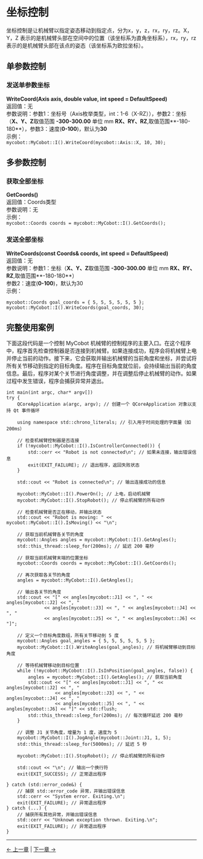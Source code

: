 # 坐标控制
坐标控制是让机械臂以指定姿态移动到指定点，分为x，y，z，rx，ry，rz。X，Y，Z 表示的是机械臂头部在空间中的位置（该坐标系为直角坐标系），rx，ry，rz表示的是机械臂头部在该点的姿态（该坐标系为欧拉坐标）。<br>
## 单参数控制
### 发送单参数坐标<br>
**WriteCoord(Axis axis, double value, int speed = DefaultSpeed)**<br>
返回值：无<br>
参数说明：参数1：坐标号（Axis枚举类型，int：1-6（X-RZ）），参数2：坐标（**X、Y、Z**取值范围 **-300-300.00** 单位 mm  **RX、RY、RZ**,取值范围**-180-180**），参数3：速度(**0-100**)，默认为**30**<br>
示例：<br>
`mycobot::MyCobot::I().WriteCoord(mycobot::Axis::X, 10, 30);`
## 多参数控制
### 获取全部坐标<br>
**GetCoords()**<br>
返回值：Coords类型<br> 
参数说明：无<br>
示例：<br>
`mycobot::Coords coords = mycobot::MyCobot::I().GetCoords();`
### 发送全部坐标<br>
**WriteCoords(const Coords& coords, int speed = DefaultSpeed)**<br>
返回值：无<br>
参数说明：参数1：坐标（**X、Y、Z**取值范围 **-300-300.00** 单位 mm  **RX、RY、RZ**,取值范围**-180-180**）<br> 
参数2：速度(**0-100**)，默认为30<br>
示例：<br>

	mycobot::Coords goal_coords = { 5, 5, 5, 5, 5, 5 };
	mycobot::MyCobot::I().WriteCoords(goal_coords, 30);

## 完整使用案例
下面这段代码是一个控制 MyCobot 机械臂的控制程序的主要入口。在这个程序中，程序首先检查控制器是否连接到机械臂。如果连接成功，程序会将机械臂上电并停止当前的动作。接下来，它会获取并输出机械臂的当前角度和坐标，并尝试将所有关节移动到指定的目标角度。程序在目标角度就位前，会持续输出当前的角度信息。最后，程序对某个关节进行角度调整，并在调整后停止机械臂的动作。如果过程中发生错误，程序会捕获异常并退出。


	int main(int argc, char* argv[])
	try {
	    QCoreApplication a(argc, argv); // 创建一个 QCoreApplication 对象以支持 Qt 事件循环
	
	    using namespace std::chrono_literals; // 引入用于时间处理的字面量（如 200ms）
	
	    // 检查机械臂控制器是否连接
	    if (!mycobot::MyCobot::I().IsControllerConnected()) {
	        std::cerr << "Robot is not connected\n"; // 如果未连接，输出错误信息
	        exit(EXIT_FAILURE); // 退出程序，返回失败状态
	    }
	
	    std::cout << "Robot is connected\n"; // 输出连接成功的信息
	
	    mycobot::MyCobot::I().PowerOn(); // 上电，启动机械臂
	    mycobot::MyCobot::I().StopRobot(); // 停止机械臂的所有动作
	
	    // 检查机械臂是否正在移动，并输出状态
	    std::cout << "Robot is moving: " << mycobot::MyCobot::I().IsMoving() << "\n";
	
	    // 获取当前机械臂各关节的角度
	    mycobot::Angles angles = mycobot::MyCobot::I().GetAngles();
	    std::this_thread::sleep_for(200ms); // 延迟 200 毫秒
	
	    // 获取当前机械臂末端的位置坐标
	    mycobot::Coords coords = mycobot::MyCobot::I().GetCoords();
	
	    // 再次获取各关节的角度
	    angles = mycobot::MyCobot::I().GetAngles();
	
	    // 输出各关节的角度
	    std::cout << "[" << angles[mycobot::J1] << ", " << angles[mycobot::J2] << ", " 
	              << angles[mycobot::J3] << ", " << angles[mycobot::J4] << ", " 
	              << angles[mycobot::J5] << ", " << angles[mycobot::J6] << "]";
	
	    // 定义一个目标角度数组，所有关节移动到 5 度
	    mycobot::Angles goal_angles = { 5, 5, 5, 5, 5, 5 };
	    mycobot::MyCobot::I().WriteAngles(goal_angles); // 将机械臂移动到目标角度
	
	    // 等待机械臂移动到目标位置
	    while (!mycobot::MyCobot::I().IsInPosition(goal_angles, false)) {
	        angles = mycobot::MyCobot::I().GetAngles(); // 获取当前角度
	        std::cout << "[" << angles[mycobot::J1] << ", " << angles[mycobot::J2] << ", "
	                  << angles[mycobot::J3] << ", " << angles[mycobot::J4] << ", "
	                  << angles[mycobot::J5] << ", " << angles[mycobot::J6] << "]" << std::flush;
	        std::this_thread::sleep_for(200ms); // 每次循环延迟 200 毫秒
	    }
	
	    // 调整 J1 关节角度，增量为 1 度，速度为 5
	    mycobot::MyCobot::I().JogAngle(mycobot::Joint::J1, 1, 5);
	    std::this_thread::sleep_for(5000ms); // 延迟 5 秒
	
	    mycobot::MyCobot::I().StopRobot(); // 停止机械臂的所有动作
	
	    std::cout << "\n"; // 输出一个换行符
	    exit(EXIT_SUCCESS); // 正常退出程序
	
	} catch (std::error_code&) {
	    // 捕获 std::error_code 异常，并输出错误信息
	    std::cerr << "System error. Exiting.\n";
	    exit(EXIT_FAILURE); // 异常退出程序
	} catch (...) {
	    // 捕获所有其他异常，并输出错误信息
	    std::cerr << "Unknown exception thrown. Exiting.\n";
	    exit(EXIT_FAILURE); // 异常退出程序
	}
	

---

[← 上一章](./6.3.3-angle.md) | [下一章 →](./6.3.5-io.md)

